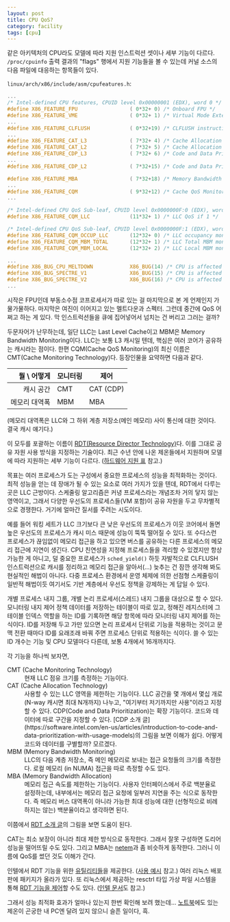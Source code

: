 ```yaml
---
layout: post
title: CPU QoS?
category: facility
tags: [cpu]
---
```

같은 아키텍처의 CPU라도 모델에 따라 지원 인스트럭션 셋이나 세부 기능이 다르다. `/proc/cpuinfo` 출력 결과의 "flags" 행에서 지원 기능들을 볼 수 있는데 커널 소스의 다음 파일에 대응하는 항목들이 있다.

`linux/arch/x86/include/asm/cpufeatures.h`:
```c
...
/* Intel-defined CPU features, CPUID level 0x00000001 (EDX), word 0 */
#define X86_FEATURE_FPU                 ( 0*32+ 0) /* Onboard FPU */
#define X86_FEATURE_VME                 ( 0*32+ 1) /* Virtual Mode Extensions */
...
#define X86_FEATURE_CLFLUSH             ( 0*32+19) /* CLFLUSH instruction */
...
#define X86_FEATURE_CAT_L3              ( 7*32+ 4) /* Cache Allocation Technology L3 */
#define X86_FEATURE_CAT_L2              ( 7*32+ 5) /* Cache Allocation Technology L2 */
#define X86_FEATURE_CDP_L3              ( 7*32+ 6) /* Code and Data Prioritization L3 */
...
#define X86_FEATURE_CDP_L2              ( 7*32+15) /* Code and Data Prioritization L2 */

#define X86_FEATURE_MBA                 ( 7*32+18) /* Memory Bandwidth Allocation */
...
#define X86_FEATURE_CQM                 ( 9*32+12) /* Cache QoS Monitoring */
...

/* Intel-defined CPU QoS Sub-leaf, CPUID level 0x0000000F:0 (EDX), word 11 */
#define X86_FEATURE_CQM_LLC             (11*32+ 1) /* LLC QoS if 1 */

/* Intel-defined CPU QoS Sub-leaf, CPUID level 0x0000000F:1 (EDX), word 12 */
#define X86_FEATURE_CQM_OCCUP_LLC       (12*32+ 0) /* LLC occupancy monitoring */
#define X86_FEATURE_CQM_MBM_TOTAL       (12*32+ 1) /* LLC Total MBM monitoring */
#define X86_FEATURE_CQM_MBM_LOCAL       (12*32+ 2) /* LLC Local MBM monitoring */

...
#define X86_BUG_CPU_MELTDOWN            X86_BUG(14) /* CPU is affected by meltdown attack and needs kernel page table isolation */
#define X86_BUG_SPECTRE_V1              X86_BUG(15) /* CPU is affected by Spectre variant 1 attack with conditional branches */
#define X86_BUG_SPECTRE_V2              X86_BUG(16) /* CPU is affected by Spectre variant 2 attack with indirect branches */
...
```

시작은 FPU인데 부동소수점 코프로세서가 따로 있는 걸 마지막으로 본 게 언제인지 가물가물하다. 마지막은 여진이 이어지고 있는 멜트다운과 스펙터. 그런데 중간에 QoS 어쩌고 하는 게 있다. 막 인스트럭션들을 큐에 집어넣어서 넘치는 건 버리고 그러는 걸까?

두문자어가 난무하는데, 일단 LLC는 Last Level Cache이고 MBM은 Memory Bandwidth Monitoring이다. LLC는 보통 L3 캐시일 텐데, 핵심은 여러 코어가 공유하는 캐시라는 점이다. 한편 CQM(Cache QoS Monitoring)의 최신 이름은 CMT(Cache Monitoring Technology)다. 등장인물을 요약하면 다음과 같다.

| 뭘 \ 어떻게   | 모니터링 | 제어      |
| ------------: | -------- | --------- |
| 캐시 공간     | CMT      | CAT (CDP) |
| 메모리 대역폭 | MBM      | MBA       |

(메모리 대역폭은 LLC와 그 하위 계층 저장소(메인 메모리) 사이 통신에 대한 것이다. 결국 캐시 얘기다.)

이 모두를 포괄하는 이름이 [RDT(Resource Director Technology)](https://www.intel.com/content/www/us/en/architecture-and-technology/resource-director-technology.html)다. 이를 그대로 공유 자원 사용 방식을 지정하는 기술이다. 최근 수년 안에 나온 제온들에서 지원하며 모델에 따라 지원하는 세부 기능이 다르다. ([하드웨어 지원 표](https://github.com/intel/intel-cmt-cat/blob/master/README#L109) 참고.)

목표는 여러 프로세스가 도는 구성에서 중요한 프로세스의 성능을 최적화하는 것이다. 최적 성능을 얻는 데 장애가 될 수 있는 요소로 여러 가지가 있을 텐데, RDT에서 다루는 곳은 LLC 근방이다. 스케줄링 알고리즘은 커녕 프로세스라는 개념조차 거의 닿지 않는 영역이고, 그래서 다양한 우선도의 프로세스들(VM 포함)이 공유 자원을 두고 무차별적으로 경쟁한다. 거기에 얼마간 질서를 주려는 시도이다.

예를 들어 워킹 세트가 LLC 크기보다 큰 낮은 우선도의 프로세스가 이웃 코어에서 돌면 높은 우선도의 프로세스가 캐시 미스 때문에 성능이 뚝뚝 떨어질 수 있다. 또 수다스런 프로세스가 끊임없이 메모리 접근을 하고 있으면 버스를 공유하는 다른 프로세스의 메모리 접근에 지연이 생긴다. CPU 친연성을 지정해 프로세스들을 격리할 수 있겠지만 항상 가능한 게 아니고, 덜 중요한 프로세스가 `sched_yield()` 하듯 자발적으로 CLFLUSH 인스트럭션으로 캐시를 정리하고 메모리 접근을 알아서(...) 늦추는 건 잠깐 생각해 봐도 현실적인 해법이 아니다. 다중 프로세스 환경에서 운영 체제에 의한 선점형 스케줄링이 일반적 해법이듯 여기서도 기반 계층에서 우선도 정책을 강제하는 게 답일 수 있다.

개별 프로세스 내지 그룹, 개별 논리 프로세서(스레드) 내지 그룹을 대상으로 할 수 있다. 모니터링 내지 제어 정책 데이터를 저장하는 테이블이 따로 있고, 정해진 레지스터에 그 테이블 인덱스 역할을 하는 ID를 기록하면 해당 항목에 따라 모니터링 내지 제어를 하는 식이다. ID를 저장해 두고 가만 있으면 논리 프로세서 단위로 기능을 적용하는 것이고 문맥 전환 때마다 ID를 요래조래 바꿔 주면 프로세스 단위로 적용하는 식이다. 쓸 수 있는 ID 개수는 기능 및 CPU 모델마다 다른데, 보통 4개에서 16개까지다.

각 기능을 하나씩 보자면,

<dl>
<dt>CMT (Cache Monitoring Technology)</dt>
<dd>현재 LLC 점유 크기를 측정하는 기능이다.</dd>

<dt>CAT (Cache Allocation Technology)</dt>
<dd>사용할 수 있는 LLC 영역을 제한하는 기능이다. LLC 공간을 몇 개에서 몇십 개로 (N-way 캐시면 최대 N개까지) 나누고, "여기부터 저기까지만 사용"이라고 지정할 수 있다. CDP(Code and Data Prioritization)는 확장 기능이다. 코드와 데이터에 따로 구간을 지정할 수 있다. [CDP 소개 글](https://software.intel.com/en-us/articles/introduction-to-code-and-data-prioritization-with-usage-models)의 그림을 보면 이해가 쉽다. 어떻게 코드와 데이터를 구별할까? 모르겠다.</dd>

<dt>MBM (Memory Bandwidth Monitoring)</dt>
<dd>LLC의 다음 계층 저장소, 즉 메인 메모리로 보내는 접근 요청들의 크기를 측정한다. 로컬 메모리 (in NUMA) 접근을 따로 측정할 수도 있다.</dd>

<dt>MBA (Memory Bandwidth Allocation)</dt>
<dd>메모리 접근 속도를 제한하는 기능이다. 사용자 인터페이스에서 주로 백분율로 설정하는데, 내부에서는 메모리 접근 요청에 일부러 지연을 주는 식으로 동작한다. 즉 메모리 버스 대역폭이 아니라 가능한 최대 성능에 대한 (선형적으로 비례하지는 않는) 백분율이라고 생각하면 된다.</dd>
</dl>

이쯤에서 [RDT 소개 글](https://01.org/intel-rdt-linux/blogs/fyu1/2017/resource-allocation-intel%C2%AE-resource-director-technology)의 그림을 보면 도움이 된다.

CAT는 최소 보장이 아니라 최대 제한 방식으로 동작한다. 그래서 잘못 구성하면 도리어 성능을 떨어뜨릴 수도 있다. 그리고 MBA는 [netem](https://wiki.linuxfoundation.org/networking/netem)과 좀 비슷하게 동작한다. 그러니 이름에 QoS를 썼던 것도 이해가 간다.

인텔에서 RDT 기능을 위한 [유틸리티들](https://github.com/intel/intel-cmt-cat)을 제공한다. ([사용 예시](https://github.com/intel/intel-cmt-cat/wiki/Usage-Examples) 참고.) 여러 리눅스 배포판에 패키지가 올라가 있다. 또 리눅스에서 제공하는 resctrl 타입 가상 파일 시스템을 통해 [RDT 기능을 제어](https://wariua.cafe24.com/wiki/Documentation/x86/intel_rdt_ui.txt)할 수도 있다. ([인텔 문서](https://github.com/intel/intel-cmt-cat/wiki/resctrl)도 참고.)

그래서 성능 최적화 효과가 얼마나 있는지 한번 확인해 보려 했는데... [노트북](https://www3.lenovo.com/us/en/laptops/thinkpad/thinkpad-p/ThinkPad-P70/p/22TP2WPWP70)에도 있는 제온이 곤궁한 내 PC엔 달려 있지 않으니 슬픈 일이다, 흑.
